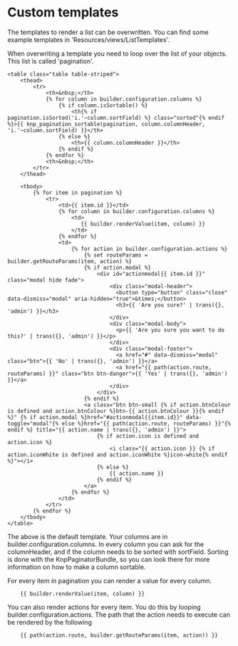 Custom templates
================

The templates to render a list can be overwritten. 
You can find some example templates in 'Resources/views/ListTemplates'.

When overwriting a template you need to loop over the list of your objects. This list is called 'pagination'.

```twig
<table class="table table-striped">
    <thead>
        <tr>
            <th>&nbsp;</th>
            {% for column in builder.configuration.columns %}
                {% if column.isSortable() %}
                    <th{% if pagination.isSorted('i.'~column.sortField) %} class="sorted"{% endif %}>{{ knp_pagination_sortable(pagination, column.columnHeader, 'i.'~column.sortField) }}</th>
                {% else %}
                    <th>{{ column.columnHeader }}</th>
                {% endif %}
            {% endfor %}
            <th>&nbsp;</th>
        </tr>
    </thead>

    <tbody>
        {% for item in pagination %}
            <tr>
                <td>{{ item.id }}</td>
                {% for column in builder.configuration.columns %}
                    <td>
                       {{ builder.renderValue(item, column) }}
                    </td>
                {% endfor %}
                <td>
                    {% for action in builder.configuration.actions %}
                        {% set routeParams = builder.getRouteParams(item, action) %}
                        {% if action.modal %}
                            <div id="actionmodal{{ item.id }}" class="modal hide fade">
                                <div class="modal-header">
                                  <button type="button" class="close" data-dismiss="modal" aria-hidden="true">&times;</button>
                                  <h3>{{ 'Are you sure?' | trans({}, 'admin') }}</h3>
                                </div>
                                <div class="modal-body">
                                  <p>{{ 'Are you sure you want to do this?' | trans({}, 'admin') }}</p>
                                </div>
                                <div class="modal-footer">
                                  <a href="#" data-dismiss="modal" class="btn">{{ 'No' | trans({}, 'admin') }}</a>
                                  <a href="{{ path(action.route, routeParams) }}" class="btn btn-danger">{{ 'Yes' | trans({}, 'admin') }}</a>
                                </div>
                            </div>
                        {% endif %}
                        <a class="btn btn-small {% if action.btnColour is defined and action.btnColour %}btn-{{ action.btnColour }}{% endif %}" {% if action.modal %}href="#actionmodal{{item.id}}" data-toggle="modal"{% else %}href="{{ path(action.route, routeParams) }}"{% endif %} title="{{ action.name | trans({}, 'admin') }}">
                            {% if action.icon is defined and action.icon %}
                                <i class="{{ action.icon }} {% if action.iconWhite is defined and action.iconWhite %}icon-white{% endif %}"></i>
                            {% else %}
                                {{ action.name }}
                            {% endif %}
                        </a> 
                    {% endfor %}
                </td>
            </tr>
        {% endfor %}
    </tbody>
</table>
```

The above is the default template. Your columns are in builder.configuration.columns.
In every column you can ask for the columnHeader, and if the column needs to be sorted with sortField. Sorting is done with the KnpPaginatorBundle, so you can look there for more information on how to make a column sortable.

For every item in pagination you can render a value for every column.

```twig
    {{ builder.renderValue(item, column) }}
```

You can also render actions for every item. You do this by looping builder.configuration.actions.
The path that the action needs to execute can be rendered by the following

```twig
    {{ path(action.route, builder.getRouteParams(item, action)) }}
```  